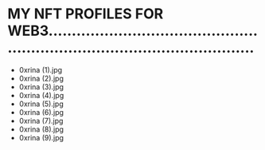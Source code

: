 # MY NFT PROFILES FOR WEB3..................................................................................................
- 0xrina (1).jpg
- 0xrina (2).jpg
- 0xrina (3).jpg
- 0xrina (4).jpg
- 0xrina (5).jpg
- 0xrina (6).jpg
- 0xrina (7).jpg
- 0xrina (8).jpg
- 0xrina (9).jpg
